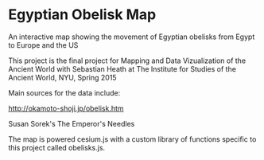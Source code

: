 # Egyptian Obelisk Map
An interactive map showing the movement of Egyptian obelisks from Egypt to Europe and the US

This project is the final project for Mapping and Data Vizualization of the Ancient World with Sebastian Heath at The Institute for Studies of the Ancient World, NYU, Spring 2015

Main sources for the data include:

http://okamoto-shoji.jp/obelisk.htm

Susan Sorek's The Emperor's Needles

The map is powered cesium.js with a custom library of functions specific to this project called obelisks.js.
